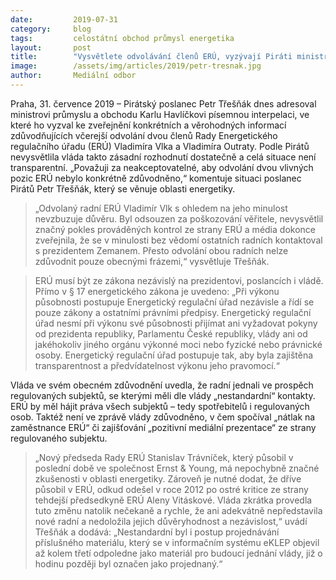 ```yaml
---
date:         2019-07-31
category:     blog
tags:         celostátní obchod průmysl energetika
layout:       post
title:        "Vysvětlete odvolávání členů ERÚ, vyzývají Piráti ministra Havlíčka"
image:        /assets/img/articles/2019/petr-tresnak.jpg
author:       Mediální odbor
---
```



Praha, 31. července 2019 – Pirátský poslanec Petr Třešňák dnes adresoval ministrovi průmyslu a obchodu Karlu Havlíčkovi písemnou interpelaci, ve které ho vyzval ke zveřejnění konkrétních a věrohodných informací zdůvodňujících včerejší odvolání dvou členů Rady Energetického regulačního úřadu (ERÚ) Vladimíra Vlka a Vladimíra Outraty. Podle Pirátů nevysvětlila vláda takto zásadní rozhodnutí dostatečně a celá situace není transparentní. „Považuji za neakceptovatelné, aby odvolání dvou vlivných pozic ERÚ nebylo konkrétně zdůvodněno,“ komentuje situaci poslanec Pirátů Petr Třešňák, který se věnuje oblasti energetiky.

> „Odvolaný radní ERÚ Vladimír Vlk s ohledem na jeho minulost nevzbuzuje důvěru. Byl odsouzen za poškozování věřitele, nevysvětlil značný pokles prováděných kontrol ze strany ERÚ a média dokonce zveřejnila, že se v minulosti bez vědomí ostatních radních kontaktoval s prezidentem Zemanem. Přesto odvolání obou radních nelze zdůvodnit pouze obecnými frázemi,“ vysvětluje Třešňák.

> ERÚ musí být ze zákona nezávislý na prezidentovi, poslancích i vládě. Přímo v § 17 energetického zákona je uvedeno: „Při výkonu působnosti postupuje Energetický regulační úřad nezávisle a řídí se pouze zákony a ostatními právními předpisy. Energetický regulační úřad nesmí při výkonu své působnosti přijímat ani vyžadovat pokyny od prezidenta republiky, Parlamentu České republiky, vlády ani od jakéhokoliv jiného orgánu výkonné moci nebo fyzické nebo právnické osoby. Energetický regulační úřad postupuje tak, aby byla zajištěna transparentnost a předvídatelnost výkonu jeho pravomocí.“

Vláda ve svém obecném zdůvodnění uvedla, že radní jednali ve prospěch regulovaných subjektů, se kterými měli dle vlády „nestandardní“ kontakty. ERÚ by měl hájit práva všech subjektů – tedy spotřebitelů i regulovaných osob. Taktéž není ve zprávě vlády zdůvodněno, v čem spočíval „nátlak na zaměstnance ERÚ“ či zajišťování „pozitivní mediální prezentace“ ze strany regulovaného subjektu.

> „Nový předseda Rady ERÚ Stanislav Trávníček, který působil v poslední době ve společnost Ernst & Young, má nepochybně značné zkušenosti v oblasti energetiky. Zároveň je nutné dodat, že dříve působil v ERÚ, odkud odešel v roce 2012 po ostré kritice ze strany tehdejší předsedkyně ERÚ Aleny Vitáskové. Vláda zkrátka provedla tuto změnu natolik nečekaně a rychle, že ani adekvátně nepředstavila nové radní a nedoložila jejich důvěryhodnost a nezávislost,“ uvádí Třešňák a dodává: „Nestandardní byl i postup projednávání příslušného materiálu, který se v informačním systému eKLEP objevil až kolem třetí odpoledne jako materiál pro budoucí jednání vlády, již o hodinu později byl označen jako projednaný.“
